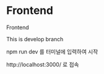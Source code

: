 # Frontend
Frontend

This is develop branch

npm run dev 를 터미널에 입력하여 시작

http://localhost:3000/ 로 접속